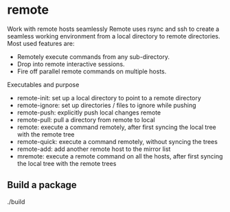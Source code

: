 remote
======

Work with remote hosts seamlessly
Remote uses rsync and ssh to create a seamless working environment from a local directory to remote directories. 
Most used features are:
* Remotely execute commands from any sub-directory. 
* Drop into remote interactive sessions.
* Fire off parallel remote commands on multiple hosts.

Executables and purpose
* remote-init: set up a local directory to point to a remote directory
* remote-ignore: set up directories / files to ignore while pushing
* remote-push: explicitly push local changes remote
* remote-pull: pull a directory from remote to local
* remote: execute a command remotely, after first syncing the local tree with the remote tree
* remote-quick: execute a command remotely, without syncing the trees
* remote-add: add another remote host to the mirror list
* mremote: execute a remote command on all the hosts, after first syncing the local tree with the remote trees

Build a package
---------------
./build

